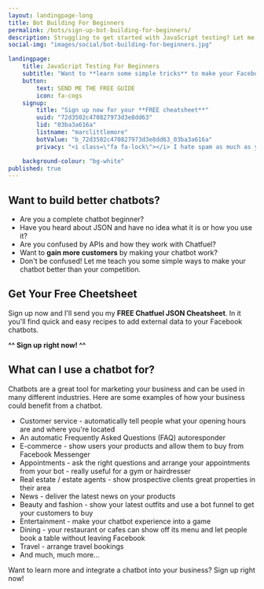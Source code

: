 ```yaml
---
layout: landingpage-long
title: Bot Building For Beginners
permalink: /bots/sign-up-bot-building-for-beginners/
description: Struggling to get started with JavaScript testing? Let me help you.
social-img: "images/social/bot-building-for-beginners.jpg"

landingpage:
    title: JavaScript Testing For Beginners
    subtitle: "Want to **learn some simple tricks** to make your Facebook Messenger bots **better than your competition**?"
    button:
        text: SEND ME THE FREE GUIDE
        icon: fa-cogs
    signup:
        title: "Sign up now for your **FREE cheatsheet**"
        uuid: "72d3502c470827973d3e8dd63"
        lid: "03ba3a616a"
        listname: "marclittlemore"
        botValue: "b_72d3502c470827973d3e8dd63_03ba3a616a"
        privacy: "<i class=\"fa fa-lock\"></i> I hate spam as much as you do: your email address will **never** be shared."

    background-colour: "bg-white"
published: true
---
```


## Want to build better chatbots?

* Are you a complete chatbot beginner?
* Have you heard about JSON and have no idea what it is or how you use it?
* Are you confused by APIs and how they work with Chatfuel?
* Want to **gain more customers** by making your chatbot work?
* Don't be confused! Let me teach you some simple ways to make your chatbot better than your competition.

## Get Your Free Cheetsheet
Sign up now and I'll send you my **FREE Chatfuel JSON Cheatsheet**. In it you'll find quick and easy recipes to add external data to your Facebook chatbots.

**^^ Sign up right now! ^^**

## What can I use a chatbot for?

Chatbots are a great tool for marketing your business and can be used in many different industries. Here are some examples of how your business could benefit from a chatbot.

* Customer service - automatically tell people what your opening hours are and where you're located
* An automatic Frequently Asked Questions (FAQ) autoresponder
* E-commerce - show users your products and allow them to buy from Facebook Messenger
* Appointments - ask the right questions and arrange your appointments from your bot - really useful for a gym or hairdresser
* Real estate / estate agents - show prospective clients great properties in their area
* News - deliver the latest news on your products
* Beauty and fashion - show your latest outfits and use a bot funnel to get your customers to buy
* Entertainment - make your chatbot experience into a game
* Dining - your restaurant or cafes can show off its menu and let people book a table without leaving Facebook
* Travel - arrange travel bookings
* And much, much more...

Want to learn more and integrate a chatbot into your business? Sign up right now!
